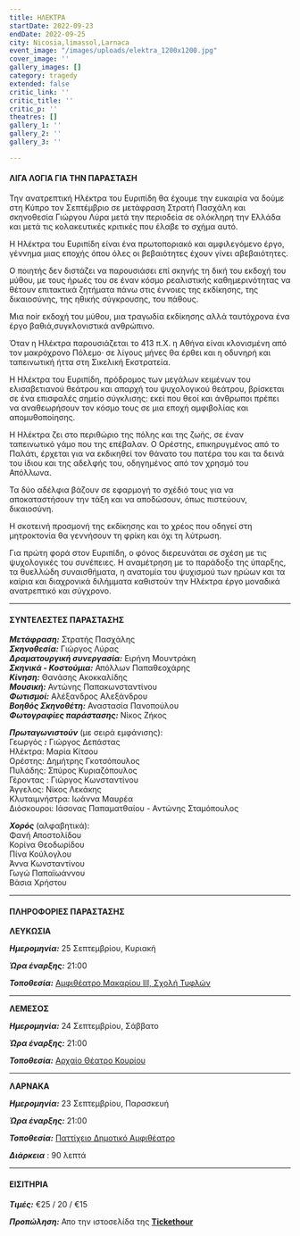 ```yaml
---
title: ΗΛΕΚΤΡΑ
startDate: 2022-09-23
endDate: 2022-09-25
city: Nicosia,limassol,Larnaca
event_image: "/images/uploads/elektra_1200x1200.jpg"
cover_image: ''
gallery_images: []
category: tragedy
extended: false
critic_link: ''
critic_title: ''
critic_p: ''
theatres: []
gallery_1: ''
gallery_2: ''
gallery_3: ''

---
```

#### ΛΙΓΑ ΛΟΓΙΑ ΓΙΑ ΤΗΝ ΠΑΡΑΣΤΑΣΗ

Την ανατρεπτική Ηλέκτρα του Ευριπίδη θα έχουμε την ευκαιρία να δούμε στη Κύπρο τον Σεπτέμβριο σε μετάφραση Στρατή Πασχάλη και σκηνοθεσία Γιώργου Λύρα μετά την περιοδεία σε ολόκληρη την Ελλάδα και μετά τις κολακευτικές κριτικές που έλαβε το σχήμα αυτό.

Η Ηλέκτρα του Ευριπίδη είναι ένα πρωτοποριακό και αμφιλεγόμενο έργο, γέννημα μιας εποχής όπου όλες οι βεβαιότητες έχουν γίνει αβεβαιότητες. 

Ο ποιητής δεν διστάζει να παρουσιάσει επί σκηνής τη δική του εκδοχή του μύθου, με τους ήρωές του σε έναν κόσμο ρεαλιστικής καθημερινότητας να θέτουν επιτακτικά ζητήματα πάνω στις έννοιες της εκδίκησης, της δικαιοσύνης, της ηθικής σύγκρουσης, του πάθους.

Μια noir εκδοχή του μύθου, μια τραγωδία εκδίκησης αλλά ταυτόχρονα ένα έργο βαθιά,συγκλονιστικά ανθρώπινο.

Όταν η Ηλέκτρα παρουσιάζεται το 413 π.Χ. η Αθήνα είναι κλονισμένη από τον μακρόχρονο Πόλεμο· σε λίγους μήνες θα έρθει και η οδυνηρή και ταπεινωτική ήττα στη Σικελική Εκστρατεία.

Η Ηλέκτρα του Ευριπίδη, πρόδρομος των μεγάλων κειμένων του ελισαβετιανού θεάτρου και απαρχή του ψυχολογικού θεάτρου, βρίσκεται σε ένα επισφαλές σημείο σύγκλισης: εκεί που θεοί και άνθρωποι πρέπει να αναθεωρήσουν τον κόσμο τους σε μια εποχή αμφιβολίας και απομυθοποίησης.

Η Ηλέκτρα ζει στο περιθώριο της πόλης και της ζωής, σε έναν ταπεινωτικό γάμο που της επέβαλαν. Ο Ορέστης, επικηρυγμένος από το Παλάτι, έρχεται για να εκδικηθεί τον θάνατο του πατέρα του και τα δεινά του ίδιου και της αδελφής του, οδηγημένος από τον χρησμό του Απόλλωνα.

Τα δύο αδέλφια βάζουν σε εφαρμογή το σχέδιό τους για να αποκαταστήσουν την τάξη και να αποδώσουν, όπως πιστεύουν, δικαιοσύνη.

Η σκοτεινή προσμονή της εκδίκησης και το χρέος που οδηγεί στη μητροκτονία θα γεννήσουν τη φρίκη και όχι τη λύτρωση.

Για πρώτη φορά στον Ευριπίδη, ο φόνος διερευνάται σε σχέση με τις ψυχολογικές του συνέπειες. Η αναμέτρηση με το παράδοξο της ύπαρξης, τα θυελλώδη συναισθήματα, η ανατομία του ψυχισμού των ηρώων και τα καίρια και διαχρονικά διλήμματα καθιστούν την Ηλέκτρα έργο μοναδικά ανατρεπτικό και σύγχρονο.

***

#### ΣΥΝΤΕΛΕΣΤΕΣ ΠΑΡΑΣΤΑΣΗΣ

**_Μετάφραση:_** Στρατής Πασχάλης  
**_Σκηνοθεσία:_** Γιώργος Λύρας  
**_Δραματουργική συνεργασία:_** Ειρήνη Μουντράκη  
**_Σκηνικά - Κοστούμια:_** Απόλλων Παπαθεοχάρης  
**_Κίνηση:_** Θανάσης Ακοκκαλίδης  
**_Μουσική:_** Αντώνης Παπακωνσταντίνου  
**_Φωτισμοί:_** Αλέξανδρος Αλεξάνδρου  
**_Βοηθός Σκηνοθέτη:_** Αναστασία Πανοπούλου  
**_Φωτογραφίες παράστασης:_** Νίκος Ζήκος

**_Πρωταγωνιστούν_** (με σειρά εμφάνισης):  
Γεωργός **_:_** Γιώργος Δεπάστας  
Ηλέκτρα: Μαρία Κίτσου  
Ορέστης: Δημήτρης Γκοτσόπουλος  
Πυλάδης: Σπύρος Κυριαζόπουλος  
Γέροντας : Γιώργος Κωνσταντίνου  
Άγγελος: Νίκος Λεκάκης  
Κλυταιμνήστρα: Ιωάννα Μαυρέα  
Διόσκουροι: Ιάσονας Παπαματθαίου - Αντώνης Σταμόπουλος

**_Χορός_** (αλφαβητικά):  
Φανή Αποστολίδου  
Κορίνα Θεοδωρίδου  
Πίνα Κούλογλου  
Άννα Κωνσταντίνου  
Γωγώ Παπαϊωάννου  
Βάσια Χρήστου

***

#### ΠΛΗΡΟΦΟΡΙΕΣ ΠΑΡΑΣΤΑΣΗΣ

**ΛΕΥΚΩΣΙΑ**

**_Ημερομηνία:_** 25 Σεπτεμβρίου, Κυριακή

**_Ώρα έναρξης:_** 21:00

**_Τοποθεσία:_** [Αμφιθέατρο Μακαρίου ΙΙΙ, Σχολή Τυφλών](https://www.google.com/maps/place/%CE%91%CE%BC%CF%86%CE%B9%CE%B8%CE%AD%CE%B1%CF%84%CF%81%CE%BF+%CE%A3%CF%87%CE%BF%CE%BB%CE%AE%CF%82+%CE%A4%CF%85%CF%86%CE%BB%CF%8E%CE%BD+(%CE%9C%CE%B1%CE%BA%CE%B1%CF%81%CE%AF%CE%BF%CF%85+%CE%93')/@35.1495869,33.3538113,17z/data=!4m12!1m6!3m5!1s0x14de19f3d8bbd881:0xe034c662f60d48f!2sThe+'Saint+Barnabas'+School+For+The+Blind!8m2!3d35.1495361!4d33.3559885!3m4!1s0x14de19f1677fe7ff:0x14884fe0e5cf204d!8m2!3d35.1502737!4d33.3556313 "amfitheatro")

***

**ΛΕΜΕΣΟΣ**

**_Ημερομηνία:_** 24 Σεπτεμβρίου, Σάββατο

**_Ώρα έναρξης:_** 21:00

**_Τοποθεσία:_** [Αρχαίο Θέατρο Κουρίου](https://www.google.com/maps/place/%CE%9Aourion+Ancient+Amphitheater/@34.6642958,32.8856668,17z/data=!3m1!4b1!4m5!3m4!1s0x14e7255b560946e3:0x6c6bcb33237595c5!8m2!3d34.6642914!4d32.8878555 "kourio")

***

**ΛΑΡΝΑΚΑ**

**_Ημερομηνία:_** 23 Σεπτεμβρίου, Παρασκευή

**_Ώρα έναρξης:_** 21:00

**_Τοποθεσία:_** [Παττίχειο Δημοτικό Αμφιθέατρο](https://www.google.com/maps/place/%CE%A0%CE%91%CE%A4%CE%A4%CE%99%CE%A7%CE%95%CE%99%CE%9F+%CE%94%CE%97%CE%9C%CE%9F%CE%A4%CE%99%CE%9A%CE%9F+%CE%91%CE%9C%CE%A6%CE%99%CE%98%CE%95%CE%91%CE%A4%CE%A1%CE%9F/@34.9250299,33.6022056,13z/data=!4m12!1m6!3m5!1s0x14e083dd21f2baff:0xfc6ec50aa9b82f69!2zzqDOsc-Ez4TOuc-HzrXOuc6_IM6UzrfOvM6_z4TOuc66z4wgzrjOrc6xz4TPgc6_!8m2!3d34.9182222!4d33.6200625!3m4!1s0x0:0x73954e3e06d184c5!8m2!3d34.9060243!4d33.6253736 "amfitheatro")

**_Διάρκεια_** : 90 λεπτά

***

#### ΕΙΣΙΤΗΡΙΑ

**_Τιμές:_** €25 / 20 / €15

**_Προπώληση:_** Απο την ιστοσελίδα της [**Tickethour**](https://shop.tickethour.com/ticketmaster_se_3949.html "Tickethour")